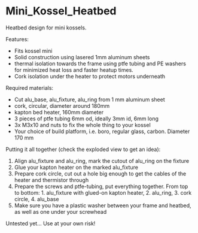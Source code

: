 Mini_Kossel_Heatbed
===================

Heatbed design for mini kossels.

Features:
- Fits kossel mini
- Solid construction using lasered 1mm aluminum sheets
- thermal isolation towards the frame using ptfe tubing and PE washers for minimized heat loss and faster heatup times.
- Cork isolation under the heater to protect motors underneath
 
Required materials:
- Cut alu_base, alu_fixture, alu_ring from 1 mm aluminum sheet
- cork, circular, diameter around 180mm
- kapton bed heater, 160mm diameter
- 3 pieces of ptfe tubing 6mm od, ideally 3mm id, 6mm long
- 3x M3x10 and nuts to fix the whole thing to your kossel
- Your choice of build platform, i.e. boro, regular glass, carbon. Diameter 170 mm

Putting it all together (check the exploded view to get an idea):
1. Align alu_fixture and alu_ring, mark the cutout of alu_ring on the fixture
2. Glue your kapton heater on the marked alu_fixture
3. Prepare cork circle, cut out a hole big enough to get the cables of the heater and thermistor through
4. Prepare the screws and ptfe-tubing, put everything together. From top to bottom: 1. alu_fixture with glued-on kapton heater, 2. alu_ring, 3. cork circle, 4. alu_base
5. Make sure you have a plastic washer between your frame and heatbed, as well as one under your screwhead


Untested yet... Use at your own risk!
